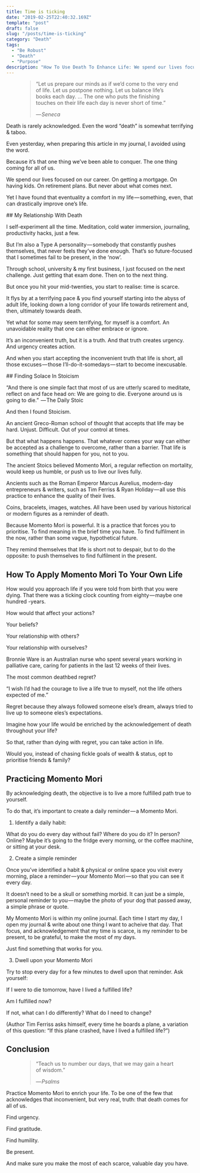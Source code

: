 ```yaml
---
title: Time is ticking
date: "2019-02-25T22:40:32.169Z"
template: "post"
draft: false
slug: "/posts/time-is-ticking"
category: "Death"
tags:
  - "Be Robust"
  - "Death"
  - "Purpose"
description: "How To Use Death To Enhance Life: We spend our lives focused on our career. On getting a mortgage. On having kids. On retirement plans. But never about what comes next."
---
```



<figure>
	<blockquote>
		<p>“Let us prepare our minds as if we’d come to the very end of life. Let us postpone nothing. Let us balance life’s books each day. … The one who puts the finishing touches on their life each day is never short of time.”</p>
		<footer>
			<cite>— Seneca</cite>
		</footer>
	</blockquote>
</figure>


Death is rarely acknowledged. Even the word “death” is somewhat terrifying & taboo.

Even yesterday, when preparing this article in my journal, I avoided using the word.

Because it’s that one thing we’ve been able to conquer. The one thing coming for all of us.

We spend our lives focused on our career. On getting a mortgage. On having kids. On retirement plans. But never about what comes next.

Yet I have found that eventuality a comfort in my life — something, even, that can drastically improve one’s life.


## My Relationship With Death

I self-experiment all the time. Meditation, cold water immersion, journaling, productivity hacks, just a few.

But I’m also a Type A personality — somebody that constantly pushes themselves, that never feels they’ve done enough. That’s so future-focused that I sometimes fail to be present, in the ‘now’.

Through school, university & my first business, I just focused on the next challenge. Just getting that exam done. Then on to the next thing.

But once you hit your mid-twenties, you start to realise: time is scarce.

It flys by at a terrifying pace & you find yourself starting into the abyss of adult life, looking down a long corridor of your life towards retirement and, then, ultimately towards death.

Yet what for some may seem terrifying, for myself is a comfort. An unavoidable reality that one can either embrace or ignore.

It’s an inconvenient truth, but it is a truth. And that truth creates urgency. And urgency creates action.

And when you start accepting the inconvenient truth that life is short, all those excuses — those I’ll-do-it-somedays — start to become inexcusable.


## Finding Solace In Stoicism

“And there is one simple fact that most of us are utterly scared to meditate, reflect on and face head on: We are going to die. Everyone around us is going to die.” 
— The Daily Stoic

And then I found Stoicism.

An ancient Greco-Roman school of thought that accepts that life may be hard. Unjust. Difficult. Out of your control at times.

But that what happens happens. That whatever comes your way can either be accepted as a challenge to overcome, rather than a barrier. That life is something that should happen for you, not to you.

The ancient Stoics believed Momento Mori, a regular reflection on mortality, would keep us humble, or push us to live our lives fully.

Ancients such as the Roman Emperor Marcus Aurelius, modern-day entrepreneurs & writers, such as Tim Ferriss & Ryan Holiday — all use this practice to enhance the quality of their lives.

Coins, bracelets, images, watches. All have been used by various historical or modern figures as a reminder of death.

Because Momento Mori is powerful. It is a practice that forces you to prioritise. To find meaning in the brief time you have. To find fulfilment in the now, rather than some vague, hypothetical future.

They remind themselves that life is short not to despair, but to do the opposite: to push themselves to find fulfilment in the present.


## How To Apply Momento Mori To Your Own Life

How would you approach life if you were told from birth that you were dying. That there was a ticking clock counting from eighty — maybe one hundred -years.

How would that affect your actions?

Your beliefs?

Your relationship with others?

Your relationship with ourselves?

Bronnie Ware is an Australian nurse who spent several years working in palliative care, caring for patients in the last 12 weeks of their lives.

The most common deathbed regret?

“I wish I’d had the courage to live a life true to myself, not the life others expected of me.”

Regret because they always followed someone else’s dream, always tried to live up to someone eles’s expectations.

Imagine how your life would be enriched by the acknowledgement of death throughout your life?

So that, rather than dying with regret, you can take action in life.

Would you, instead of chasing fickle goals of wealth & status, opt to prioritise friends & family?


## Practicing Momento Mori

By acknowledging death, the objective is to live a more fulfilled path true to yourself.

To do that, it’s important to create a daily reminder — a Momento Mori.

1. Identify a daily habit:

What do you do every day without fail? Where do you do it? In person? Online? Maybe it’s going to the fridge every morning, or the coffee machine, or sitting at your desk.

2. Create a simple reminder

Once you’ve identified a habit & physical or online space you visit every morning, place a reminder — your Momento Mori — so that you can see it every day.

It doesn’t need to be a skull or something morbid. It can just be a simple, personal reminder to you — maybe the photo of your dog that passed away, a simple phrase or quote.

My Momento Mori is within my online journal. Each time I start my day, I open my journal & write about one thing I want to acheive that day. That focus, and acknowledgement that my time is scarce, is my reminder to be present, to be grateful, to make the most of my days.

Just find something that works for you.

3. Dwell upon your Momento Mori

Try to stop every day for a few minutes to dwell upon that reminder. Ask yourself:

If I were to die tomorrow, have I lived a fulfilled life?

Am I fulfilled now?

If not, what can I do differently? What do I need to change?

(Author Tim Ferriss asks himself, every time he boards a plane, a variation of this question: “If this plane crashed, have I lived a fulfilled life?”)

## Conclusion

<figure>
	<blockquote>
		<p>“Teach us to number our days, that we may gain a heart of wisdom.”</p>
		<footer>
			<cite>— Psalms</cite>
		</footer>
	</blockquote>
</figure>


Practice Momento Mori to enrich your life. To be one of the few that acknowledges that inconvenient, but very real, truth: that death comes for all of us.

Find urgency.

Find gratitude.

Find humility.

Be present.

And make sure you make the most of each scarce, valuable day you have.
